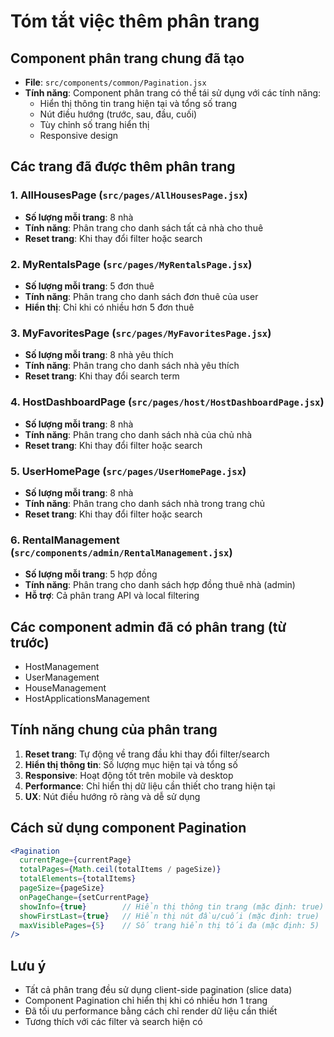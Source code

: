 # Tóm tắt việc thêm phân trang

## Component phân trang chung đã tạo
- **File**: `src/components/common/Pagination.jsx`
- **Tính năng**: Component phân trang có thể tái sử dụng với các tính năng:
  - Hiển thị thông tin trang hiện tại và tổng số trang
  - Nút điều hướng (trước, sau, đầu, cuối)
  - Tùy chỉnh số trang hiển thị
  - Responsive design

## Các trang đã được thêm phân trang

### 1. AllHousesPage (`src/pages/AllHousesPage.jsx`)
- **Số lượng mỗi trang**: 8 nhà
- **Tính năng**: Phân trang cho danh sách tất cả nhà cho thuê
- **Reset trang**: Khi thay đổi filter hoặc search

### 2. MyRentalsPage (`src/pages/MyRentalsPage.jsx`)
- **Số lượng mỗi trang**: 5 đơn thuê
- **Tính năng**: Phân trang cho danh sách đơn thuê của user
- **Hiển thị**: Chỉ khi có nhiều hơn 5 đơn thuê

### 3. MyFavoritesPage (`src/pages/MyFavoritesPage.jsx`)
- **Số lượng mỗi trang**: 8 nhà yêu thích
- **Tính năng**: Phân trang cho danh sách nhà yêu thích
- **Reset trang**: Khi thay đổi search term

### 4. HostDashboardPage (`src/pages/host/HostDashboardPage.jsx`)
- **Số lượng mỗi trang**: 8 nhà
- **Tính năng**: Phân trang cho danh sách nhà của chủ nhà
- **Reset trang**: Khi thay đổi filter hoặc search

### 5. UserHomePage (`src/pages/UserHomePage.jsx`)
- **Số lượng mỗi trang**: 8 nhà
- **Tính năng**: Phân trang cho danh sách nhà trong trang chủ
- **Reset trang**: Khi thay đổi filter hoặc search

### 6. RentalManagement (`src/components/admin/RentalManagement.jsx`)
- **Số lượng mỗi trang**: 5 hợp đồng
- **Tính năng**: Phân trang cho danh sách hợp đồng thuê nhà (admin)
- **Hỗ trợ**: Cả phân trang API và local filtering

## Các component admin đã có phân trang (từ trước)
- HostManagement
- UserManagement  
- HouseManagement
- HostApplicationsManagement

## Tính năng chung của phân trang
1. **Reset trang**: Tự động về trang đầu khi thay đổi filter/search
2. **Hiển thị thông tin**: Số lượng mục hiện tại và tổng số
3. **Responsive**: Hoạt động tốt trên mobile và desktop
4. **Performance**: Chỉ hiển thị dữ liệu cần thiết cho trang hiện tại
5. **UX**: Nút điều hướng rõ ràng và dễ sử dụng

## Cách sử dụng component Pagination
```jsx
<Pagination
  currentPage={currentPage}
  totalPages={Math.ceil(totalItems / pageSize)}
  totalElements={totalItems}
  pageSize={pageSize}
  onPageChange={setCurrentPage}
  showInfo={true}        // Hiển thị thông tin trang (mặc định: true)
  showFirstLast={true}   // Hiển thị nút đầu/cuối (mặc định: true)
  maxVisiblePages={5}    // Số trang hiển thị tối đa (mặc định: 5)
/>
```

## Lưu ý
- Tất cả phân trang đều sử dụng client-side pagination (slice data)
- Component Pagination chỉ hiển thị khi có nhiều hơn 1 trang
- Đã tối ưu performance bằng cách chỉ render dữ liệu cần thiết
- Tương thích với các filter và search hiện có
